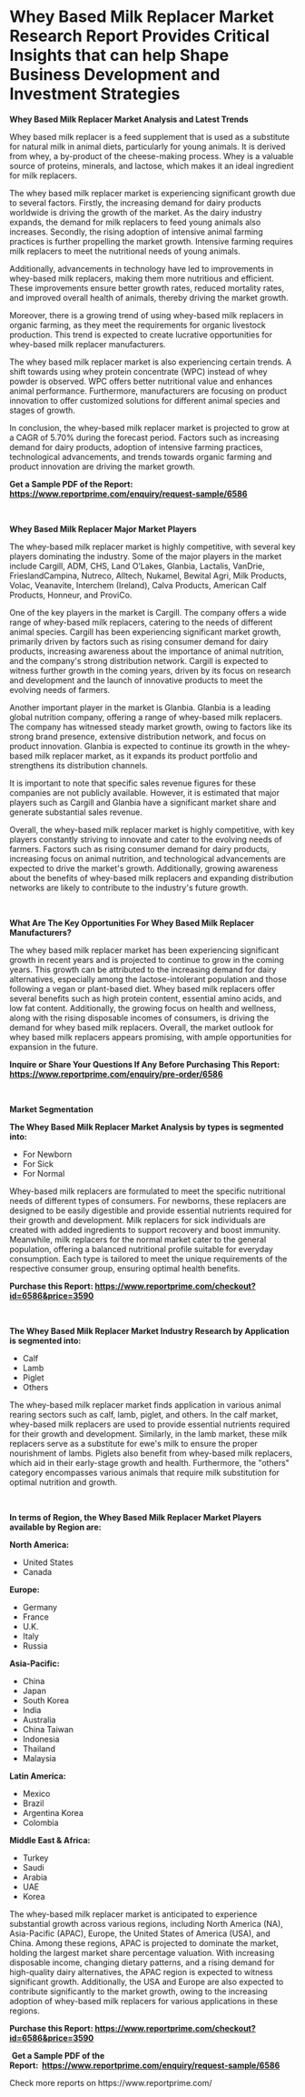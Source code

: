 <p><h1>Whey Based Milk Replacer Market Research Report Provides Critical Insights that can help Shape Business Development and Investment Strategies</h1></p><p><strong>Whey Based Milk Replacer Market Analysis and Latest Trends</strong></p>
<p><p>Whey based milk replacer is a feed supplement that is used as a substitute for natural milk in animal diets, particularly for young animals. It is derived from whey, a by-product of the cheese-making process. Whey is a valuable source of proteins, minerals, and lactose, which makes it an ideal ingredient for milk replacers.</p><p>The whey based milk replacer market is experiencing significant growth due to several factors. Firstly, the increasing demand for dairy products worldwide is driving the growth of the market. As the dairy industry expands, the demand for milk replacers to feed young animals also increases. Secondly, the rising adoption of intensive animal farming practices is further propelling the market growth. Intensive farming requires milk replacers to meet the nutritional needs of young animals.</p><p>Additionally, advancements in technology have led to improvements in whey-based milk replacers, making them more nutritious and efficient. These improvements ensure better growth rates, reduced mortality rates, and improved overall health of animals, thereby driving the market growth.</p><p>Moreover, there is a growing trend of using whey-based milk replacers in organic farming, as they meet the requirements for organic livestock production. This trend is expected to create lucrative opportunities for whey-based milk replacer manufacturers.</p><p>The whey based milk replacer market is also experiencing certain trends. A shift towards using whey protein concentrate (WPC) instead of whey powder is observed. WPC offers better nutritional value and enhances animal performance. Furthermore, manufacturers are focusing on product innovation to offer customized solutions for different animal species and stages of growth.</p><p>In conclusion, the whey-based milk replacer market is projected to grow at a CAGR of 5.70% during the forecast period. Factors such as increasing demand for dairy products, adoption of intensive farming practices, technological advancements, and trends towards organic farming and product innovation are driving the market growth.</p></p>
<p><strong>Get a Sample PDF of the Report:&nbsp; <a href="https://www.reportprime.com/enquiry/request-sample/6586">https://www.reportprime.com/enquiry/request-sample/6586</a></strong></p>
<p>&nbsp;</p>
<p><strong>Whey Based Milk Replacer Major Market Players</strong></p>
<p><p>The whey-based milk replacer market is highly competitive, with several key players dominating the industry. Some of the major players in the market include Cargill, ADM, CHS, Land O’Lakes, Glanbia, Lactalis, VanDrie, FrieslandCampina, Nutreco, Alltech, Nukamel, Bewital Agri, Milk Products, Volac, Veanavite, Interchem (Ireland), Calva Products, American Calf Products, Honneur, and ProviCo.</p><p>One of the key players in the market is Cargill. The company offers a wide range of whey-based milk replacers, catering to the needs of different animal species. Cargill has been experiencing significant market growth, primarily driven by factors such as rising consumer demand for dairy products, increasing awareness about the importance of animal nutrition, and the company's strong distribution network. Cargill is expected to witness further growth in the coming years, driven by its focus on research and development and the launch of innovative products to meet the evolving needs of farmers.</p><p>Another important player in the market is Glanbia. Glanbia is a leading global nutrition company, offering a range of whey-based milk replacers. The company has witnessed steady market growth, owing to factors like its strong brand presence, extensive distribution network, and focus on product innovation. Glanbia is expected to continue its growth in the whey-based milk replacer market, as it expands its product portfolio and strengthens its distribution channels.</p><p>It is important to note that specific sales revenue figures for these companies are not publicly available. However, it is estimated that major players such as Cargill and Glanbia have a significant market share and generate substantial sales revenue.</p><p>Overall, the whey-based milk replacer market is highly competitive, with key players constantly striving to innovate and cater to the evolving needs of farmers. Factors such as rising consumer demand for dairy products, increasing focus on animal nutrition, and technological advancements are expected to drive the market's growth. Additionally, growing awareness about the benefits of whey-based milk replacers and expanding distribution networks are likely to contribute to the industry's future growth.</p></p>
<p>&nbsp;</p>
<p><strong>What Are The Key Opportunities For Whey Based Milk Replacer Manufacturers?</strong></p>
<p><p>The whey based milk replacer market has been experiencing significant growth in recent years and is projected to continue to grow in the coming years. This growth can be attributed to the increasing demand for dairy alternatives, especially among the lactose-intolerant population and those following a vegan or plant-based diet. Whey based milk replacers offer several benefits such as high protein content, essential amino acids, and low fat content. Additionally, the growing focus on health and wellness, along with the rising disposable incomes of consumers, is driving the demand for whey based milk replacers. Overall, the market outlook for whey based milk replacers appears promising, with ample opportunities for expansion in the future.</p></p>
<p><strong>Inquire or Share Your Questions If Any Before Purchasing This Report: <a href="https://www.reportprime.com/enquiry/pre-order/6586">https://www.reportprime.com/enquiry/pre-order/6586</a></strong></p>
<p>&nbsp;</p>
<p><strong>Market Segmentation</strong></p>
<p><strong>The Whey Based Milk Replacer Market Analysis by types is segmented into:</strong></p>
<p><ul><li>For Newborn</li><li>For Sick</li><li>For Normal</li></ul></p>
<p><p>Whey-based milk replacers are formulated to meet the specific nutritional needs of different types of consumers. For newborns, these replacers are designed to be easily digestible and provide essential nutrients required for their growth and development. Milk replacers for sick individuals are created with added ingredients to support recovery and boost immunity. Meanwhile, milk replacers for the normal market cater to the general population, offering a balanced nutritional profile suitable for everyday consumption. Each type is tailored to meet the unique requirements of the respective consumer group, ensuring optimal health benefits.</p></p>
<p><strong>Purchase this Report:&nbsp;<a href="https://www.reportprime.com/checkout?id=6586&price=3590">https://www.reportprime.com/checkout?id=6586&price=3590</a></strong></p>
<p>&nbsp;</p>
<p><strong>The Whey Based Milk Replacer Market Industry Research by Application is segmented into:</strong></p>
<p><ul><li>Calf</li><li>Lamb</li><li>Piglet</li><li>Others</li></ul></p>
<p><p>The whey-based milk replacer market finds application in various animal rearing sectors such as calf, lamb, piglet, and others. In the calf market, whey-based milk replacers are used to provide essential nutrients required for their growth and development. Similarly, in the lamb market, these milk replacers serve as a substitute for ewe's milk to ensure the proper nourishment of lambs. Piglets also benefit from whey-based milk replacers, which aid in their early-stage growth and health. Furthermore, the "others" category encompasses various animals that require milk substitution for optimal nutrition and growth.</p></p>
<p>&nbsp;</p>
<p><strong>In terms of Region, the Whey Based Milk Replacer Market Players available by Region are:</strong></p>
<p>
    <p> <strong> North America: </strong>
        <ul>
            <li>United States</li>
            <li>Canada</li>
        </ul>
        </p> 
    <p> <strong> Europe: </strong>
        <ul>
            <li>Germany</li>
            <li>France</li>
            <li>U.K.</li>
            <li>Italy</li>
            <li>Russia</li>
        </ul>
        </p> 
    <p> <strong> Asia-Pacific: </strong>
        <ul>
            <li>China</li>
            <li>Japan</li>
            <li>South Korea</li>
            <li>India</li>
            <li>Australia</li>
            <li>China Taiwan</li>
            <li>Indonesia</li>
            <li>Thailand</li>
            <li>Malaysia</li>
        </ul>
        </p> 
    <p> <strong> Latin America: </strong>
        <ul>
            <li>Mexico</li>
            <li>Brazil</li>
            <li>Argentina Korea</li>
            <li>Colombia</li>
        </ul>
        </p> 
    <p> <strong> Middle East & Africa: </strong>
        <ul>
            <li>Turkey</li>
            <li>Saudi</li>
            <li>Arabia</li>
            <li>UAE</li>
            <li>Korea</li>
        </ul>
    </p>
    </p>
<p><p>The whey-based milk replacer market is anticipated to experience substantial growth across various regions, including North America (NA), Asia-Pacific (APAC), Europe, the United States of America (USA), and China. Among these regions, APAC is projected to dominate the market, holding the largest market share percentage valuation. With increasing disposable income, changing dietary patterns, and a rising demand for high-quality dairy alternatives, the APAC region is expected to witness significant growth. Additionally, the USA and Europe are also expected to contribute significantly to the market growth, owing to the increasing adoption of whey-based milk replacers for various applications in these regions.</p></p>
<p><strong>Purchase this Report: <a href="https://www.reportprime.com/checkout?id=6586&price=3590">https://www.reportprime.com/checkout?id=6586&price=3590</a></strong></p>
<p>&nbsp;<strong>Get a Sample PDF of the Report:&nbsp;&nbsp;<a href="https://www.reportprime.com/enquiry/request-sample/6586">https://www.reportprime.com/enquiry/request-sample/6586</a></strong></p>
<p><strong></strong></p>
<p>Check more reports on https://www.reportprime.com/</p>